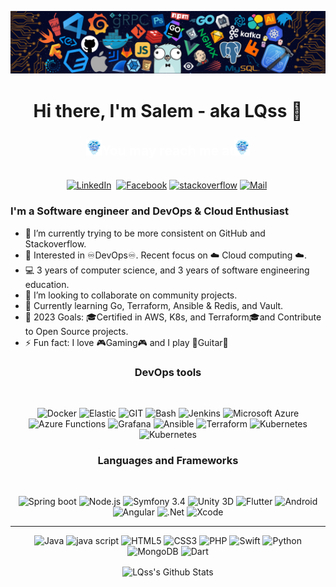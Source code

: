  ![Matrix SVG](https://raw.githubusercontent.com/LQss11/LQss11/master/icons/header_.png)

<p>
  <h1 align="center"><b>Hi there, I'm Salem - aka LQss 👋</b></h1>
</p>
<!---------------CONTACT SECTION----------------->
<h2 align="center" style="color:white">
  <b><img src="https://raw.githubusercontent.com/LQss11/LQss11/master/icons/docker.gif" width="25" height="25"/>You may reach me at<img src="https://raw.githubusercontent.com/LQss11/LQss11/master/icons/docker.gif" width="25" height="25"/></b>
</h4>

<p align="center">
<br>
<a  href="https://www.linkedin.com/in/salem-affes/"><img src="https://img.shields.io/badge/linkedin-%230077B5.svg?&style=for-the-badge&logo=linkedin&logoColor=white" alt="LinkedIn" /></a>&nbsp;
<a href="https://www.facebook.com/affes.salem/"><img src="https://img.shields.io/badge/facebook-%231877F2.svg?&style=for-the-badge&logo=facebook&logoColor=white" alt="Facebook" /></a>
<a href="https://stackoverflow.com/users/13541620/affes-salem"><img src="https://img.shields.io/badge/stackoverflow-%231877F2.svg?&style=for-the-badge&logo=stackoverflow&logoColor=white" alt="stackoverflow" /></a>
<a href="mailto:affessalem@hotmail.fr?subject=Hi%20Salem"><img src="https://img.shields.io/badge/Mail-%231877F2.svg?&style=for-the-badge&logo=gmail&logoColor=white" alt="Mail"/></a>&nbsp;

<br>
<!---------------Info Section----------------->

### I'm a Software engineer and DevOps & Cloud Enthusiast
* 🔭 I’m currently trying to be more consistent on GitHub and Stackoverflow.
* 🧐 Interested in ♾️DevOps♾️. Recent focus on ☁️ Cloud computing ☁️.
* 💻 3 years of computer science, and 3 years of software engineering education.
* 👯 I’m looking to collaborate on community projects.
* 🌱 Currently learning Go, Terraform, Ansible & Redis, and Vault.
* 🥅 2023 Goals: 🎓Certified in AWS, K8s, and Terraform🎓and Contribute to Open Source projects.
* ⚡ Fun fact: I love 🎮Gaming🎮 and I play 🎸Guitar🎸


<!---------------TOOLS SECTION----------------->

<h3 align="center">DevOps tools</h3>
<br>

<p align="center">
<img src="https://www.vectorlogo.zone/logos/docker/docker-tile.svg" alt="Docker" width="40" height="40"/>
<img src="https://www.vectorlogo.zone/logos/elastic/elastic-icon.svg" alt="Elastic" width="40" height="40"/>
<img src="https://www.vectorlogo.zone/logos/git-scm/git-scm-icon.svg" alt="GIT" width="40" height="40"/>
<img src="https://www.vectorlogo.zone/logos/gnu_bash/gnu_bash-icon.svg" alt="Bash" width="40" height="40"/>
<img src="https://www.vectorlogo.zone/logos/jenkins/jenkins-icon.svg" alt="Jenkins" width="40" height="40"/>
<img src="https://www.vectorlogo.zone/logos/microsoft_azure/microsoft_azure-icon.svg" alt="Microsoft Azure" width="40" height="40"/>
<img src="https://www.vectorlogo.zone/logos/azurefunctions/azurefunctions-icon.svg" alt="Azure Functions" width="40" height="40"/>
<img src="https://www.vectorlogo.zone/logos/grafana/grafana-icon.svg" alt="Grafana" width="40" height="40"/>
<img src="https://www.vectorlogo.zone/logos/ansible/ansible-icon.svg" alt="Ansible" width="40" height="40"/>
<img src="https://www.vectorlogo.zone/logos/terraformio/terraformio-icon.svg" alt="Terraform" width="40" height="40"/>
<img src="https://www.vectorlogo.zone/logos/kubernetes/kubernetes-icon.svg" alt="Kubernetes" width="40" height="40"/>
<img src="https://www.vectorlogo.zone/logos/influxdata/influxdata-icon.svg" alt="Kubernetes" width="40" height="40"/>
</p>

<h3 align="center">Languages and Frameworks</h3>
<br>

<p align="center">
<img src="https://www.vectorlogo.zone/logos/springio/springio-icon.svg" alt="Spring boot" width="40" height="40"/>
<img src="https://www.vectorlogo.zone/logos/nodejs/nodejs-icon.svg" alt="Node.js" width="40" height="40"/>
<img src="https://seeklogo.com/images/S/symfony-logo-AA34C8FC16-seeklogo.com.png" alt="Symfony 3.4" width="40" height="40"/>
<img src="https://www.vectorlogo.zone/logos/unity3d/unity3d-icon.svg" alt="Unity 3D" width="40" height="40"/>
<img src="https://www.vectorlogo.zone/logos/flutterio/flutterio-icon.svg" alt="Flutter" width="40" height="40"/>
<img src="https://www.vectorlogo.zone/logos/android/android-icon.svg" alt="Android" width="40" height="40"/>
<img src="https://seeklogo.com/images/A/angular-logo-CF8B6B5B10-seeklogo.com.png" alt="Angular" width="40" height="40"/>
<img src="https://www.vectorlogo.zone/logos/dotnet/dotnet-icon.svg" alt=".Net"  width="40" height="40"/> 
<img src="https://www.vectorlogo.zone/logos/apple_xcode/apple_xcode-icon.svg" alt="Xcode" width="40" height="40"/>
</p>
<hr>
<p align="center">
<img src="https://www.vectorlogo.zone/logos/java/java-icon.svg" alt="Java" width="40" height="40"/>
<img src="https://upload.vectorlogo.zone/logos/javascript/images/239ec8a4-163e-4792-83b6-3f6d96911757.svg" alt="java script" width="40" height="40"/>
<img src="https://www.vectorlogo.zone/logos/w3_html5/w3_html5-icon.svg" alt="HTML5" width="40" height="40"/>
<img src="https://www.vectorlogo.zone/logos/w3_css/w3_css-icon.svg" alt="CSS3" width="40" height="40"/>
<img src="https://www.vectorlogo.zone/logos/php/php-horizontal.svg" alt="PHP" width="40" height="40"/>
<img src="https://www.vectorlogo.zone/logos/swift/swift-icon.svg" alt="Swift" width="40" height="40"/>
<img src="https://www.vectorlogo.zone/logos/python/python-icon.svg" alt="Python" width="40" height="40"/>
<img src="https://www.vectorlogo.zone/logos/mongodb/mongodb-icon.svg" alt="MongoDB" width="40" height="40"/>
<img src="https://www.vectorlogo.zone/logos/dartlang/dartlang-icon.svg" alt="Dart" width="40" height="40"/>
</p>

<p align="center">
<img align="center" src="https://github-readme-stats.vercel.app/api?username=LQss11&show_icons=true&count_private=true&include_all_commits=true&line_height=21" alt="LQss's Github Stats" />
</p>
